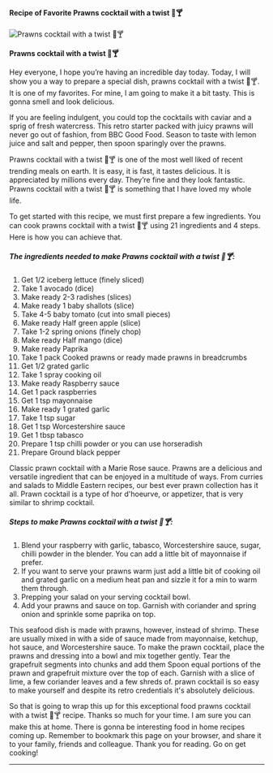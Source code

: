             

#### Recipe of Favorite Prawns cocktail with a twist 🍤🍸

![Prawns cocktail with a twist 🍤🍸](https://img-global.cpcdn.com/recipes/48543b9d05ab4cbd/751x532cq70/prawns-cocktail-with-a-twist-%f0%9f%8d%a4%f0%9f%8d%b8-recipe-main-photo.jpg)

**Prawns cocktail with a twist 🍤🍸**

Hey everyone, I hope you’re having an incredible day today. Today, I will show you a way to prepare a special dish, prawns cocktail with a twist 🍤🍸. It is one of my favorites. For mine, I am going to make it a bit tasty. This is gonna smell and look delicious.

If you are feeling indulgent, you could top the cocktails with caviar and a sprig of fresh watercress. This retro starter packed with juicy prawns will never go out of fashion, from BBC Good Food. Season to taste with lemon juice and salt and pepper, then spoon sparingly over the prawns.

Prawns cocktail with a twist 🍤🍸 is one of the most well liked of recent trending meals on earth. It is easy, it is fast, it tastes delicious. It is appreciated by millions every day. They’re fine and they look fantastic. Prawns cocktail with a twist 🍤🍸 is something that I have loved my whole life.

To get started with this recipe, we must first prepare a few ingredients. You can cook prawns cocktail with a twist 🍤🍸 using 21 ingredients and 4 steps. Here is how you can achieve that.

##### The ingredients needed to make Prawns cocktail with a twist 🍤🍸:

1.  Get 1/2 iceberg lettuce (finely sliced)
2.  Take 1 avocado (dice)
3.  Make ready 2-3 radishes (slices)
4.  Make ready 1 baby shallots (slice)
5.  Take 4-5 baby tomato (cut into small pieces)
6.  Make ready Half green apple (slice)
7.  Take 1-2 spring onions (finely chop)
8.  Make ready Half mango (dice)
9.  Make ready Paprika
10.  Take 1 pack Cooked prawns or ready made prawns in breadcrumbs
11.  Get 1/2 grated garlic
12.  Take 1 spray cooking oil
13.  Make ready Raspberry sauce
14.  Get 1 pack raspberries
15.  Get 1 tsp mayonnaise
16.  Make ready 1 grated garlic
17.  Take 1 tsp sugar
18.  Get 1 tsp Worcestershire sauce
19.  Get 1 tbsp tabasco
20.  Prepare 1 tsp chilli powder or you can use horseradish
21.  Prepare Ground black pepper

Classic prawn cocktail with a Marie Rose sauce. Prawns are a delicious and versatile ingredient that can be enjoyed in a multitude of ways. From curries and salads to Middle Eastern recipes, our best ever prawn collection has it all. Prawn cocktail is a type of hor d'hoeurve, or appetizer, that is very similar to shrimp cocktail.

##### Steps to make Prawns cocktail with a twist 🍤🍸:

1.  Blend your raspberry with garlic, tabasco, Worcestershire sauce, sugar, chilli powder in the blender. You can add a little bit of mayonnaise if prefer.
2.  If you want to serve your prawns warm just add a little bit of cooking oil and grated garlic on a medium heat pan and sizzle it for a min to warm them through.
3.  Prepping your salad on your serving cocktail bowl.
4.  Add your prawns and sauce on top. Garnish with coriander and spring onion and sprinkle some paprika on top.

This seafood dish is made with prawns, however, instead of shrimp. These are usually mixed in with a side of sauce made from mayonnaise, ketchup, hot sauce, and Worcestershire sauce. To make the prawn cocktail, place the prawns and dressing into a bowl and mix together gently. Tear the grapefruit segments into chunks and add them Spoon equal portions of the prawn and grapefruit mixture over the top of each. Garnish with a slice of lime, a few coriander leaves and a few shreds of. prawn cocktail is so easy to make yourself and despite its retro credentials it's absolutely delicious.

So that is going to wrap this up for this exceptional food prawns cocktail with a twist 🍤🍸 recipe. Thanks so much for your time. I am sure you can make this at home. There is gonna be interesting food in home recipes coming up. Remember to bookmark this page on your browser, and share it to your family, friends and colleague. Thank you for reading. Go on get cooking!

* * *